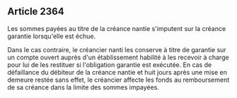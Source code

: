 Article 2364
----
Les sommes payées au titre de la créance nantie s'imputent sur la créance
garantie lorsqu'elle est échue.

Dans le cas contraire, le créancier nanti les conserve à titre de garantie sur
un compte ouvert auprès d'un établissement habilité à les recevoir à charge pour
lui de les restituer si l'obligation garantie est exécutée. En cas de
défaillance du débiteur de la créance nantie et huit jours après une mise en
demeure restée sans effet, le créancier affecte les fonds au remboursement de sa
créance dans la limite des sommes impayées.
